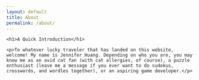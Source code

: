 ```yaml
---
layout: default
title: About
permalink: /about/
---
```


<div class="content">

    <h1>A Quick Introduction</h1>

    <p>To whatever lucky traveler that has landed on this website, welcome! My name is Jennifer Huang. Depending on who you are, you may know me as an avid cat fan (with cat allergies, of course), a puzzle enthusiast (leave me a message if you ever want to do sudokus, crosswords, and wordles together), or an aspiring game developer.</p>

</div>